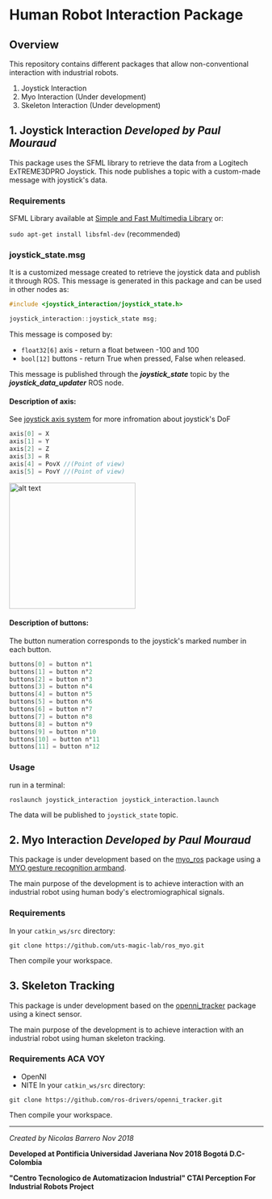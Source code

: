 # Human Robot Interaction Package 

## Overview

This repository contains different packages that allow non-conventional interaction with industrial robots.

1. Joystick Interaction
2. Myo Interaction (Under development)
3. Skeleton Interaction (Under development)

## 1. Joystick Interaction *Developed by Paul Mouraud*

This package uses the SFML library to retrieve the data from a Logitech ExTREME3DPRO Joystick. This node publishes a topic with a custom-made message with joystick's data.

### Requirements

SFML Library available at [Simple and Fast Multimedia Library](https://www.sfml-dev.org/) or:

`sudo apt-get install libsfml-dev` (recommended)

### joystick_state.msg

It is a customized message created to retrieve the joystick data and publish it through ROS. This message is generated in this package and can be used in other nodes as: 
```c++
#include <joystick_interaction/joystick_state.h>

joystick_interaction::joystick_state msg;
```
This message is composed by:
- `float32[6]` axis - return a float between -100 and 100
- `bool[12]` buttons - return True when pressed, False when released.

This message is published through the *__joystick_state__* topic by the *__joystick_data_updater__* ROS node.

#### Description of axis:
 See [joystick axis system](https://www.sfml-dev.org/documentation/2.5.0/classsf_1_1Joystick.php#a48db337092c2e263774f94de6d50baa7) for more infromation about joystick's DoF
```c++
axis[0] = X
axis[1] = Y
axis[2] = Z
axis[3] = R
axis[4] = PovX //(Point of view)
axis[5] = PovY //(Point of view)
```
<img src="https://upload.wikimedia.org/wikipedia/commons/thumb/f/fc/JoystickDirections.svg/560px-JoystickDirections.svg.png" alt="alt text" width="250" height="250">

#### Description of buttons:
The button numeration corresponds to the joystick's marked number in each button.
```c++
buttons[0] = button n°1
buttons[1] = button n°2
buttons[2] = button n°3
buttons[3] = button n°4
buttons[4] = button n°5
buttons[5] = button n°6
buttons[6] = button n°7
buttons[7] = button n°8
buttons[8] = button n°9
buttons[9] = button n°10
buttons[10] = button n°11
buttons[11] = button n°12
```
### Usage

run in a terminal:

`roslaunch joystick_interaction joystick_interaction.launch`

The data will be published to `joystick_state` topic.

## 2. Myo Interaction *Developed by Paul Mouraud*

This package is under development based on the [myo_ros](https://github.com/uts-magic-lab/ros_myo.git) package using a [MYO gesture recognition armband](https://en.wikipedia.org/wiki/Myo_armband).

The main purpose of the development is to achieve interaction with an industrial robot using human body's electromiographical signals.

### Requirements
In your `catkin_ws/src` directory:

`git clone https://github.com/uts-magic-lab/ros_myo.git`

Then compile your workspace.

## 3. Skeleton Tracking

This package is under development based on the [openni_tracker](https://github.com/ros-drivers/openni_tracker.git) package using a kinect sensor.

The main purpose of the development is to achieve interaction with an industrial robot using human skeleton tracking.

### Requirements ACA VOY
- OpenNI 
- NITE
In your `catkin_ws/src` directory:

`git clone https://github.com/ros-drivers/openni_tracker.git`

Then compile your workspace.

***
*Created by Nicolas Barrero Nov 2018*

**Developed at Pontificia Universidad Javeriana Nov 2018 Bogotá D.C-Colombia**

**"Centro Tecnologico de Automatizacion Industrial" CTAI
Perception For Industrial Robots Project**
